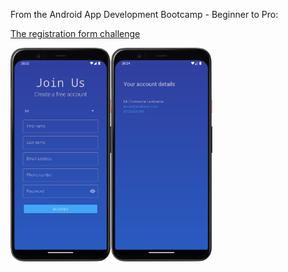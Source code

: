 From the Android App Development Bootcamp - Beginner to Pro:

[The registration form challenge](https://www.udemy.com/course/the-complete-android-developer-bootcamp/learn/lecture/24135288)

<div style="display: flex;">
  <img src="https://github.com/YosoraLife/Android_Learning_-_Registration_Form/blob/master/registration.png" style="width:32%;height:auto;" />
  <img src="https://github.com/YosoraLife/Android_Learning_-_Registration_Form/blob/master/summary.png" style="width:32%;height:auto;" />
</div>